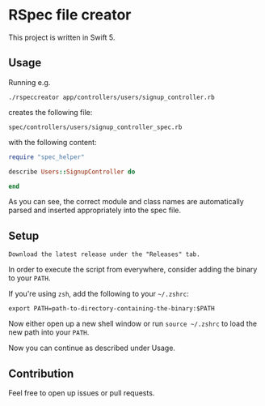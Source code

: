 # RSpec file creator

This project is written in Swift 5.

## Usage

Running e.g. 

`./rspeccreator app/controllers/users/signup_controller.rb`

creates the following file:

`spec/controllers/users/signup_controller_spec.rb`

with the following content:

```ruby
require "spec_helper"

describe Users::SignupController do

end
```

As you can see, the correct module and class names are automatically parsed and inserted appropriately into the spec file.

## Setup
```
Download the latest release under the "Releases" tab.
```
In order to execute the script from everywhere, consider adding the binary to your `PATH`.

If you're using `zsh`, add the following to your `~/.zshrc`:
```
export PATH=path-to-directory-containing-the-binary:$PATH
```

Now either open up a new shell window or run `source ~/.zshrc` to load the new path into your `PATH`.

Now you can continue as described under Usage.

## Contribution
Feel free to open up issues or pull requests.
